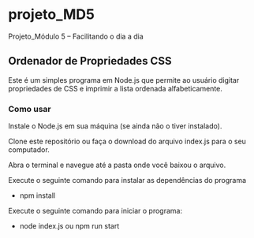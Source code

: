 # projeto_MD5
Projeto_Módulo 5 – Facilitando o dia a dia

## Ordenador de Propriedades CSS
Este é um simples programa em Node.js que permite ao usuário digitar propriedades de CSS e imprimir a lista ordenada alfabeticamente.

### Como usar
Instale o Node.js em sua máquina (se ainda não o tiver instalado).

Clone este repositório ou faça o download do arquivo index.js para o seu computador.

Abra o terminal e navegue até a pasta onde você baixou o arquivo.

Execute o seguinte comando para instalar as dependências do programa

- npm install

Execute o seguinte comando para iniciar o programa:

- node index.js ou npm run start
